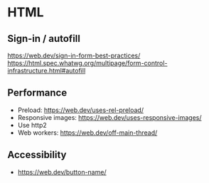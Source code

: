 # HTML

## Sign-in / autofill

https://web.dev/sign-in-form-best-practices/
https://html.spec.whatwg.org/multipage/form-control-infrastructure.html#autofill

## Performance

- Preload: https://web.dev/uses-rel-preload/
- Responsive images: https://web.dev/uses-responsive-images/
- Use http2
- Web workers: https://web.dev/off-main-thread/

## Accessibility

- https://web.dev/button-name/